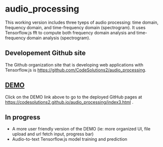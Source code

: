 # audio_processing

This working version includes three tyeps of audio processing: time domain, frequency domain, and time-frequency domain (spectrogram). It uses Tensorflow.js fft to compute both frequency domain analysis and time-frequency domain analysis (spectrogram).

## Developement Github site

The Github organization site that is developing web applications with Tensorflow.js is https://github.com/CodeSolutions2/audio_processing.

## [DEMO](https://codesolutions2.github.io/audio_processing/index3.html)
Click on the DEMO link above to go to the deployed GitHub pages at https://codesolutions2.github.io/audio_processing/index3.html .

## In progress
  - A more user friendly version of the DEMO (ie: more organized UI, file upload and url fetch input, progress bar)
  - Audio-to-text Tensorflow.js model training and prediction
